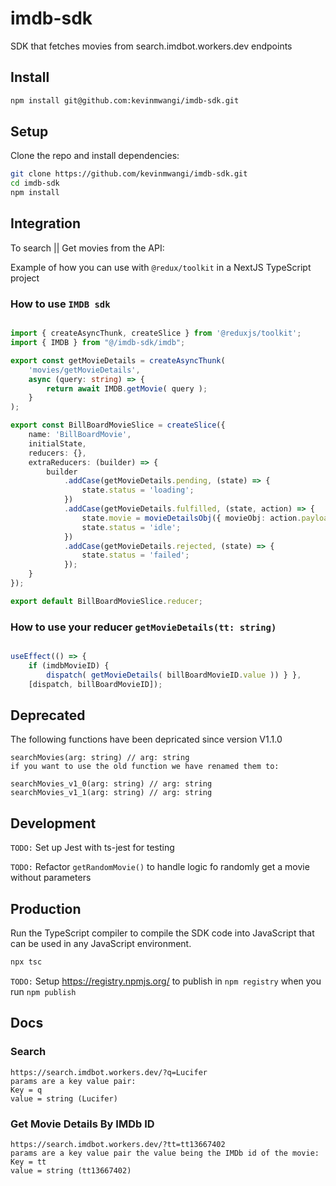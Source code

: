 # imdb-sdk
SDK that fetches movies from search.imdbot.workers.dev endpoints

## Install

```bash
npm install git@github.com:kevinmwangi/imdb-sdk.git
```
## Setup

Clone the repo and install dependencies:

```bash
git clone https://github.com/kevinmwangi/imdb-sdk.git
cd imdb-sdk
npm install
```

## Integration
To search || Get movies from the API:

Example of how you can use with ` @redux/toolkit `
in a NextJS TypeScript project

### How to use `IMDB sdk`
```ts

import { createAsyncThunk, createSlice } from '@reduxjs/toolkit';
import { IMDB } from "@/imdb-sdk/imdb";

export const getMovieDetails = createAsyncThunk(
	'movies/getMovieDetails',
	async (query: string) => {
		return await IMDB.getMovie( query );
	}
);

export const BillBoardMovieSlice = createSlice({
	name: 'BillBoardMovie',
	initialState,
	reducers: {},
	extraReducers: (builder) => {
		builder
			.addCase(getMovieDetails.pending, (state) => {
				state.status = 'loading';
			})
			.addCase(getMovieDetails.fulfilled, (state, action) => {
				state.movie = movieDetailsObj({ movieObj: action.payload }) //action.payload;
				state.status = 'idle';
			})
			.addCase(getMovieDetails.rejected, (state) => {
				state.status = 'failed';
			});
	}
});

export default BillBoardMovieSlice.reducer;

```

### How to use your reducer `getMovieDetails(tt: string)`
```ts

useEffect(() => { 
	if (imdbMovieID) { 
		dispatch( getMovieDetails( billBoardMovieID.value )) } }, 
    [dispatch, billBoardMovieID]);

```

## Deprecated
The following functions have been depricated since version V1.1.0
````
searchMovies(arg: string) // arg: string 
if you want to use the old function we have renamed them to:

searchMovies_v1_0(arg: string) // arg: string
searchMovies_v1_1(arg: string) // arg: string

````

## Development

`TODO:`
Set up Jest with ts-jest for testing

`TODO:`
Refactor `getRandomMovie()` to handle logic fo randomly get a movie without parameters 


## Production

Run the TypeScript compiler to compile the SDK code into JavaScript that can be used in any JavaScript environment.
```bash
npx tsc
```

`TODO:`
Setup  https://registry.npmjs.org/ to publish in `npm registry` when you run `npm publish`

## Docs

### Search

```
https://search.imdbot.workers.dev/?q=Lucifer
params are a key value pair:
Key = q
value = string (Lucifer)
```

### Get Movie Details By IMDb ID

```
https://search.imdbot.workers.dev/?tt=tt13667402
params are a key value pair the value being the IMDb id of the movie:
Key = tt
value = string (tt13667402)
```
